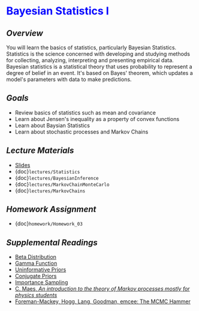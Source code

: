 # <span style="color: blue;"><b>Bayesian Statistics I</b></span>

## *Overview*
You will learn the basics of statistics, particularly Bayesian Statistics. Statistics is the science concerned with developing and studying methods for collecting, analyzing, interpreting and presenting empirical data. Bayesian statistics is a statistical theory that uses probability to represent a degree of belief in an event. It's based on Bayes' theorem, which updates a model's parameters with data to make predictions.

## *Goals*
* Review basics of statistics such as mean and covariance
* Learn about Jensen's inequality as a property of convex functions
* Learn about Baysian Statistics
* Learn about stochastic processes and Markov Chains

## *Lecture Materials*
* [Slides](https://docs.google.com/presentation/d/1h2SMuH-Z5a_OE6UMDbFjysEiL2NmYT1tGww6VF5jzsA/edit?usp=sharing)
* {doc}`lectures/Statistics`
* {doc}`lectures/BayesianInference`
* {doc}`lectures/MarkovChainMonteCarlo`
* {doc}`lectures/MarkovChains`

## *Homework Assignment*
* {doc}`homework/Homework_03`

## *Supplemental Readings*
* [Beta Distribution](https://en.wikipedia.org/wiki/Beta_distribution)
* [Gamma Function](https://en.wikipedia.org/wiki/Gamma_function)
* [Uninformative Priors](https://en.wikipedia.org/wiki/Prior_probability#Uninformative_priors)
* [Conjugate Priors](https://en.wikipedia.org/wiki/Conjugate_prior)
* [Importance Sampling](https://en.wikipedia.org/wiki/Importance_sampling#Application_to_probabilistic_inference)
* [C. Maes, <i>An introduction to the theory of Markov processes mostly for physics students</i>](https://fys.kuleuven.be/itf/staff/christ/files/pdf/pub/markovlectures2015.pdf)
* [Foreman-Mackey, Hogg, Lang, Goodman, emcee: The MCMC Hammer](https://arxiv.org/abs/1202.3665)